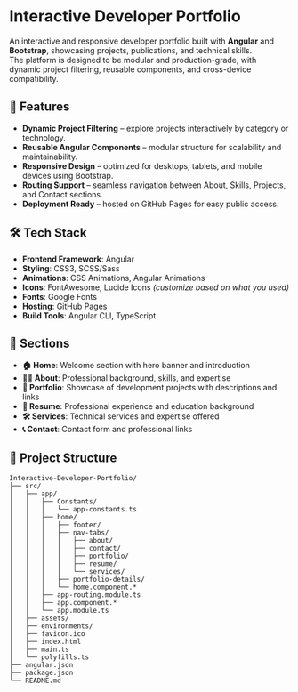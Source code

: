 # Interactive Developer Portfolio

An interactive and responsive developer portfolio built with **Angular** and **Bootstrap**, showcasing projects, publications, and technical skills.  
The platform is designed to be modular and production-grade, with dynamic project filtering, reusable components, and cross-device compatibility.

## 🚀 Features

- **Dynamic Project Filtering** – explore projects interactively by category or technology.
- **Reusable Angular Components** – modular structure for scalability and maintainability.
- **Responsive Design** – optimized for desktops, tablets, and mobile devices using Bootstrap.
- **Routing Support** – seamless navigation between About, Skills, Projects, and Contact sections.
- **Deployment Ready** – hosted on GitHub Pages for easy public access.

## 🛠️ Tech Stack

- **Frontend Framework**: Angular
- **Styling**: CSS3, SCSS/Sass
- **Animations**: CSS Animations, Angular Animations
- **Icons**: FontAwesome, Lucide Icons *(customize based on what you used)*
- **Fonts**: Google Fonts
- **Hosting**: GitHub Pages
- **Build Tools**: Angular CLI, TypeScript

## 🎯 Sections

- **🏠 Home**: Welcome section with hero banner and introduction
- **👨‍💻 About**: Professional background, skills, and expertise
- **💼 Portfolio**: Showcase of development projects with descriptions and links
- **📄 Resume**: Professional experience and education background
- **🛠️ Services**: Technical services and expertise offered
- **📞 Contact**: Contact form and professional links

## 📂 Project Structure

```
Interactive-Developer-Portfolio/
├── src/
│   ├── app/
│   │   ├── Constants/
│   │   │   └── app-constants.ts
│   │   ├── home/
│   │   │   ├── footer/
│   │   │   ├── nav-tabs/
│   │   │   │   ├── about/
│   │   │   │   ├── contact/
│   │   │   │   ├── portfolio/
│   │   │   │   ├── resume/
│   │   │   │   └── services/
│   │   │   ├── portfolio-details/
│   │   │   └── home.component.*
│   │   ├── app-routing.module.ts
│   │   ├── app.component.*
│   │   └── app.module.ts
│   ├── assets/
│   ├── environments/
│   ├── favicon.ico
│   ├── index.html
│   ├── main.ts
│   └── polyfills.ts
├── angular.json
├── package.json
└── README.md
```

